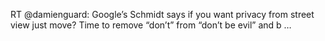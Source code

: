 <!--
id: 1401728679
link: http://kevinisom.info/post/1401728679/rt-damienguard-googles-schmidt-says-if-you-want
slug: rt-damienguard-googles-schmidt-says-if-you-want
date: Tue Oct 26 2010 12:32:17 GMT+1300 (NZDT)
raw: {"blog_name":"kevinisom","id":1401728679,"post_url":"http://kevinisom.info/post/1401728679/rt-damienguard-googles-schmidt-says-if-you-want","slug":"rt-damienguard-googles-schmidt-says-if-you-want","type":"text","date":"2010-10-25 23:32:17 GMT","timestamp":1288049537,"state":"published","format":"html","reblog_key":"qRtlLyIh","tags":[],"short_url":"http://tmblr.co/Zw68Yy1JZAwd","highlighted":[],"feed_item":"http://twitter.com/kev_nz/statuses/28726634301","from_feed_id":"650289","note_count":0,"title":null,"body":"<p>RT @damienguard: Google&#8217;s Schmidt says if you want privacy from street view just move? Time to remove &#8220;don&#8217;t&#8221; from &#8220;don&#8217;t be evil&#8221; and b &#8230;</p>"}
publish: 2010-10-026
tags: 
title: null
-->


RT @damienguard: Google’s Schmidt says if you want privacy from street
view just move? Time to remove “don’t” from “don’t be evil” and b …


